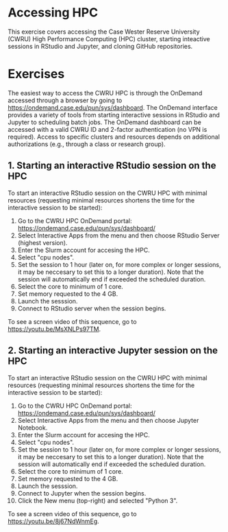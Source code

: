 # Accessing HPC

This exercise covers accessing the Case Wester Reserve University (CWRU) High Performance Computing (HPC) cluster, starting inteactive sessions in RStudio and Jupyter, and cloning GitHub repositories.  

# Exercises

The easiest way to access the CWRU HPC is through the OnDemand accessed through a browser by going to https://ondemand.case.edu/pun/sys/dashboard. The OnDemand interface provides a variety of tools from starting interactive sessions in RStudio and Jupyter to scheduling batch jobs. The OnDemand dashboard can be accessed with a valid CWRU ID and 2-factor authentication (no VPN is required). Access to specific clusters and resources depends on additional authorizations (e.g., through a class or research group). 

## 1. Starting an interactive RStudio session on the HPC

To start an interactive RStudio session on the CWRU HPC with minimal resources (requesting minimal resources shortens the time for the interactive session to be started): 

1. Go to the CWRU HPC OnDemand portal: https://ondemand.case.edu/pun/sys/dashboard/
2. Select Interactive Apps from the menu and then choose RStudio Server (highest version).
3. Enter the Slurm account for accesing the HPC.
4. Select "cpu nodes".
5. Set the session to 1 hour (later on, for more complex or longer sessions, it may be neccesary to set this to a longer duration). Note that the session will automatically end if exceeded the scheduled duration. 
6. Select the core to minimum of 1 core. 
7. Set memory requested to the 4 GB. 
8. Launch the sesssion. 
9. Connect to RStudio server when the session begins. 

To see a screen video of this sequence, go to https://youtu.be/MsXNLPs97TM.

## 2. Starting an interactive Jupyter session on the HPC

To start an interactive RStudio session on the CWRU HPC with minimal resources (requesting minimal resources shortens the time for the interactive session to be started): 

1. Go to the CWRU HPC OnDemand portal: https://ondemand.case.edu/pun/sys/dashboard/
2. Select Interactive Apps from the menu and then choose Jupyter Notebook.
3. Enter the Slurm account for accesing the HPC.
4. Select "cpu nodes".
5. Set the session to 1 hour (later on, for more complex or longer sessions, it may be neccesary to set this to a longer duration). Note that the session will automatically end if exceeded the scheduled duration. 
6. Select the core to minimum of 1 core. 
7. Set memory requested to the 4 GB. 
8. Launch the sesssion. 
9. Connect to Jupyter when the session begins. 
10. Click the New menu (top-right) and selected "Python 3". 

To see a screen video of this sequence, go to https://youtu.be/8j67NdWnmEg.
